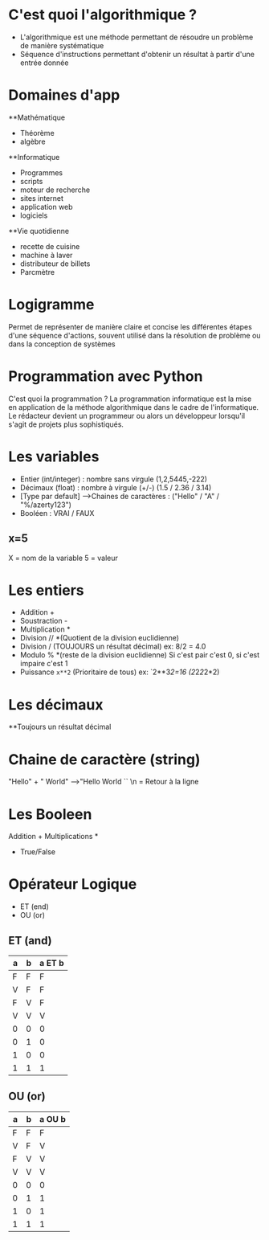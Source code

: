 # C'est quoi l'algorithmique ? 
 

- L'algorithmique est une méthode permettant de résoudre un problème de manière systématique
- Séquence d'instructions permettant d'obtenir un résultat à partir d'une entrée donnée 

# Domaines d'app

**Mathématique
- Théorème
- algèbre

**Informatique
- Programmes
- scripts
- moteur de recherche
- sites internet
- application web
- logiciels

**Vie quotidienne
- recette de cuisine
- machine à laver
- distributeur de billets
- Parcmètre

# Logigramme

Permet de représenter de manière claire et concise les différentes étapes d'une séquence d'actions, souvent utilisé dans la résolution de problème ou dans la conception de systèmes


# Programmation avec Python

C'est quoi la programmation ?
La programmation informatique est la mise en application de la méthode algorithmique dans le cadre de l'informatique.
Le rédacteur devient un programmeur ou alors un développeur lorsqu'il s'agit de projets plus sophistiqués.

# Les variables


- Entier (int/integer) : nombre sans virgule (1,2,5445,-222)
- Décimaux (float)  : nombre à virgule (+/-) (1.5 / 2.36 / 3.14)
- [Type par default] -->Chaines de caractères : ("Hello" / "A" / "%/azerty123")
- Booléen : VRAI / FAUX
## x=5
X = nom de la variable
5 = valeur


# Les entiers

- Addition  +
- Soustraction -
- Multiplication * 
- Division  //  *(Quotient de la division euclidienne)
- Division  /  (TOUJOURS un résultat décimal)  ex: 8/2 = 4.0
- Modulo  %  *(reste de la division euclidienne)  Si c'est pair c'est 0, si c'est impaire c'est 1
- Puissance  ``x**2``    (Prioritaire de tous)  ex: `2**3*2=16  (2*2*2*2*2)

# Les décimaux
**Toujours un résultat décimal


# Chaine de caractère (string)

"Hello" + " World" -->"Hello World
`` \n = Retour à la ligne


# Les Booleen

Addition +
Multiplications *

- True/False


# Opérateur Logique

- ET (end)
- OU (or)


## ET (and)

| a   | b   | a ET b |
| --- | --- | ------ |
| F   | F   | F      |
| V   | F   | F      |
| F   | V   | F      |
| V   | V   | V      |
| 0   | 0   | 0      |
| 0   | 1   | 0      |
| 1   | 0   | 0      |
| 1   | 1   | 1      |

## OU (or)

| a   | b   | a OU b |
| --- | --- | ------ |
| F   | F   | F      |
| V   | F   | V      |
| F   | V   | V      |
| V   | V   | V      |
| 0   | 0   | 0      |
| 0   | 1   | 1      |
| 1   | 0   | 1      |
| 1   | 1   | 1      |

